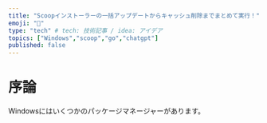 ```yaml
---
title: "Scoopインストーラーの一括アップデートからキャッシュ削除までまとめて実行！"
emoji: "💬"
type: "tech" # tech: 技術記事 / idea: アイデア
topics: ["Windows","scoop","go","chatgpt"]
published: false
---
```


# 序論

Windowsにはいくつかのパッケージマネージャーがあります。
